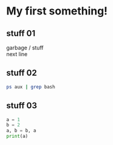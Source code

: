 # My first something!
## stuff 01

garbage / stuff  
next line

## stuff 02

```bash
ps aux | grep bash
```

## stuff 03

```python
a = 1
b = 2
a, b = b, a
print(a)
```
